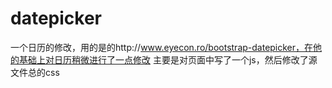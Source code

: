 datepicker
========

一个日历的修改，用的是的http://www.eyecon.ro/bootstrap-datepicker，在他的基础上对日历稍微进行了一点修改   主要是对页面中写了一个js，然后修改了源文件总的css


